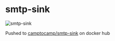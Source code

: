 # smtp-sink

![smtp-sink](https://github.com/camptocamp/docker_smtp/workflows/smtp-sink/badge.svg)

Pushed to [camptocamp/smtp-sink](https://hub.docker.com/r/camptocamp/smtp-sink/tags) on docker hub
